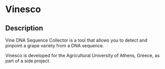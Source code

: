 # Vinesco
## Description
Vine DNA Sequence Collector is a tool that allows you to detect and pinpoint a grape variety from a DNA sequence.

Vinesco is developed for the Agricultural University of Athens, Greece, as part of a side project.

